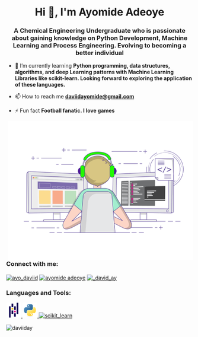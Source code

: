 <h1 align="center">Hi 👋, I'm Ayomide Adeoye</h1>
<h3 align="center">A Chemical Engineering Undergraduate who is passionate about gaining knowledge on Python Development, Machine Learning and Process Engineering. Evolving to becoming a better individual</h3>

- 🌱 I’m currently learning **Python programming, data structures, algorithms, and deep Learning patterns with Machine Learning Libraries like scikit-learn. Looking forward to exploring the application of these languages.**

- 📫 How to reach me **daviidayomide@gmail.com**

- ⚡ Fun fact **Football fanatic. I love games**

<img align="right" alt="Coding" width="500" src="https://raw.githubusercontent.com/devSouvik/devSouvik/master/gif3.gif">
<h3 align="left">Connect with me:</h3>
<p align="left">
<a href="https://twitter.com/ayo_daviid" target="blank"><img align="center" src="https://raw.githubusercontent.com/rahuldkjain/github-profile-readme-generator/master/src/images/icons/Social/twitter.svg" alt="ayo_daviid" height="30" width="40" /></a>
<a href="https://linkedin.com/in/ayomide adeoye" target="blank"><img align="center" src="https://raw.githubusercontent.com/rahuldkjain/github-profile-readme-generator/master/src/images/icons/Social/linked-in-alt.svg" alt="ayomide adeoye" height="30" width="40" /></a>
<a href="https://instagram.com/_david_ay" target="blank"><img align="center" src="https://raw.githubusercontent.com/rahuldkjain/github-profile-readme-generator/master/src/images/icons/Social/instagram.svg" alt="_david_ay" height="30" width="40" /></a>
</p>

<h3 align="left">Languages and Tools:</h3>
<p align="left"> <a href="https://pandas.pydata.org/" target="_blank" rel="noreferrer"> <img src="https://raw.githubusercontent.com/devicons/devicon/2ae2a900d2f041da66e950e4d48052658d850630/icons/pandas/pandas-original.svg" alt="pandas" width="40" height="40"/> </a> <a href="https://www.python.org" target="_blank" rel="noreferrer"> <img src="https://raw.githubusercontent.com/devicons/devicon/master/icons/python/python-original.svg" alt="python" width="40" height="40"/> </a> <a href="https://scikit-learn.org/" target="_blank" rel="noreferrer"> <img src="https://upload.wikimedia.org/wikipedia/commons/0/05/Scikit_learn_logo_small.svg" alt="scikit_learn" width="40" height="40"/> </a> </p>

<p><img align="center" src="https://github-readme-stats.vercel.app/api/top-langs?username=daviiday&show_icons=true&locale=en&layout=compact" alt="daviiday" /></p>

